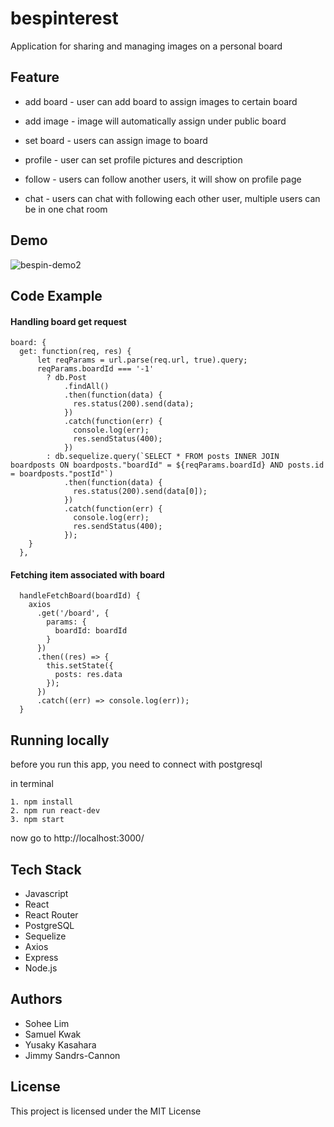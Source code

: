 # bespinterest
Application for sharing and managing images on a personal board

## Feature
* add board - user can add board to assign images to certain board
* add image - image will automatically assign under public board
* set board - users can assign image to board
* profile - user can set profile pictures and description

* follow - users can follow another users, it will show on profile page
* chat - users can chat with following each other user, multiple users can be in one chat room

## Demo
![bespin-demo2](https://user-images.githubusercontent.com/30321742/36122836-d2737c80-1018-11e8-9900-545c00d3327d.gif)

## Code Example

#### Handling board get request

```JS
board: {
  get: function(req, res) {
      let reqParams = url.parse(req.url, true).query;
      reqParams.boardId === '-1'
        ? db.Post
            .findAll()
            .then(function(data) {
              res.status(200).send(data);
            })
            .catch(function(err) {
              console.log(err);
              res.sendStatus(400);
            })
        : db.sequelize.query(`SELECT * FROM posts INNER JOIN boardposts ON boardposts."boardId" = ${reqParams.boardId} AND posts.id = boardposts."postId"`)
            .then(function(data) {
              res.status(200).send(data[0]);
            })
            .catch(function(err) {
              console.log(err);
              res.sendStatus(400);
            });
    }
  },

```
#### Fetching item associated with board

```JS
  handleFetchBoard(boardId) {
    axios
      .get('/board', {
        params: {
          boardId: boardId
        }
      })
      .then((res) => {
        this.setState({
          posts: res.data
        });
      })
      .catch((err) => console.log(err));
  }
```

## Running locally
before you run this app, you need to connect with postgresql

in terminal
```
1. npm install
2. npm run react-dev
3. npm start
```
now go to http://localhost:3000/

## Tech Stack
* Javascript
* React
* React Router
* PostgreSQL
* Sequelize
* Axios
* Express
* Node.js

## Authors
* Sohee Lim
* Samuel Kwak
* Yusaky Kasahara
* Jimmy Sandrs-Cannon

## License
This project is licensed under the MIT License
